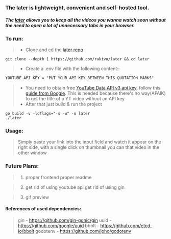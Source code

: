 ### The [later](https://github.com/rakivo/later) is lightweight, convenient and self-hosted tool.
##### The [later](https://github.com/rakivo/later) allows you to keep all the videos you wanna watch soon without the need to open a lot of unnecessary tabs in your browser.

### To run:
> - Clone and cd the [later repo](https://github.com/rakivo/later)
```shell
git clone --depth 1 https://github.com/rakivo/later && cd later
```
> - Create a .env file with the following content::
```txt
YOUTUBE_API_KEY = "PUT YOUR API KEY BETWEEN THIS QUOTATION MARKS"
```
> - You need to obtain free [YouTube Data API v3 api key](https://developers.google.com/youtube/v3), follow this [guide from Google](https://developers.google.com/youtube/v3/getting-started). This is needed because there's no way(AFAIK) to get the title of a YT video without an API key
> - After that just build & run the project
```shell
go build -v -ldflags="-s -w" -o later
./later
```

### Usage:
> Simply paste your link into the input field and watch it appear on the right side, with a single click on thumbnail you can that video in the other window

### Future Plans:
> 1. proper frontend
>    proper readme

> 2. get rid of using youtube api
>    get rid of using gin

> 3. gif preview

#### References of used dependencies:
> gin      - https://github.com/gin-gonic/gin
> uuid     - https://github.com/google/uuid
> bbolt    - https://github.com/etcd-io/bbolt
> godotenv - https://github.com/joho/godotenv
